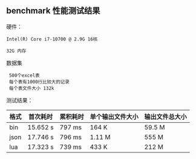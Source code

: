 ## benchmark 性能测试结果


硬件：

	Intel(R) Core i7-10700 @ 2.9G 16核

	32G 内存

数据集
 	
	 500个excel表
	 每个表有1000行比较大的记录
	 每个表文件大小 132k

测试结果：

| 格式 | 首次耗时 | 累积耗时 | 单个输出文件大小 | 输出文件总大小 |
| ---- | --------| ------  | ----            | ------ |
| bin  | 15.652 s| 797 ms  | 164 K            | 59.5 M |
| json | 17.746 s| 796 ms  | 1.11 M           | 555 M   |
| lua  | 17.323 s| 739 ms  | 433 K           | 212 M   |